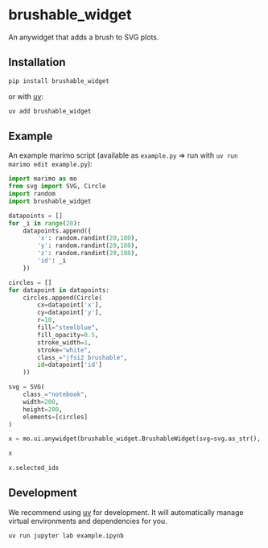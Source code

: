 # brushable_widget
An anywidget that adds a brush to SVG plots.

## Installation

```sh
pip install brushable_widget
```

or with [uv](https://github.com/astral-sh/uv):

```sh
uv add brushable_widget
```

## Example
An example marimo script (available as `example.py` => run with `uv run marimo edit example.py`):

```python
import marimo as mo
from svg import SVG, Circle
import random
import brushable_widget

datapoints = []
for _i in range(20):
    datapoints.append({
        'x': random.randint(20,180),
        'y': random.randint(20,180),
        'z': random.randint(20,180),
        'id': _i
    })

circles = []
for datapoint in datapoints:
    circles.append(Circle(
        cx=datapoint['x'],
        cy=datapoint['y'],
        r=10,
        fill="steelblue",
        fill_opacity=0.5,
        stroke_width=1,
        stroke="white",
        class_="jfsi2 brushable",
        id=datapoint['id']
    ))

svg = SVG(
    class_="notebook",
    width=200,
    height=200,
    elements=[circles]
)

x = mo.ui.anywidget(brushable_widget.BrushableWidget(svg=svg.as_str(), selected_ids = []))

x

x.selected_ids
```

## Development

We recommend using [uv](https://github.com/astral-sh/uv) for development.
It will automatically manage virtual environments and dependencies for you.

```sh
uv run jupyter lab example.ipynb
```
